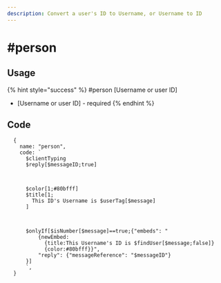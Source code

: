 ```yaml
---
description: Convert a user's ID to Username, or Username to ID
---
```


# #person

## Usage

{% hint style="success" %}
\#person \[Username or user ID]

* \[Username or user ID] - required
{% endhint %}

## Code

```oz
  {
    name: "person",
    code: `
      $clientTyping
      $reply[$messageID;true]



      $color[1;#80bfff]
      $title[1;
        This ID's Username is $userTag[$message]
      ]
    
    
    
      $onlyIf[$isNumber[$message]==true;{"embeds": "  
          {newEmbed: 
            {title:This Username's ID is $findUser[$message;false]}
            {color:#80bfff}}",
          "reply": {"messageReference": "$messageID"}
      }]
      `,
  }
```
